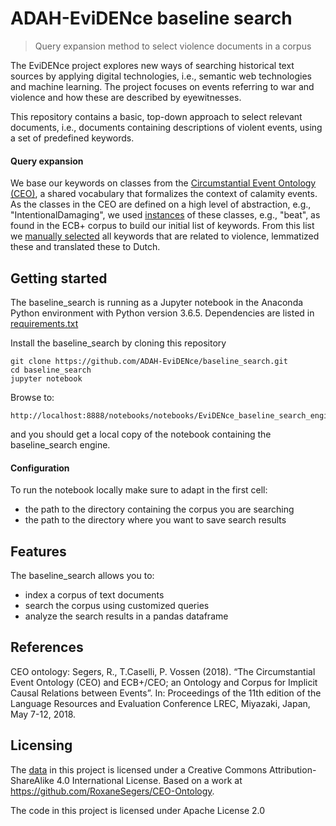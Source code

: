 # ADAH-EviDENce baseline search
> Query expansion method to select violence documents in a corpus

The EviDENce project explores new ways of searching historical text sources by applying digital technologies, i.e., semantic web technologies and machine learning. The project focuses on events referring to war and violence and how these are described by eyewitnesses. 

This repository contains a basic, top-down approach to select relevant documents, i.e., documents containing descriptions of violent events, using a set of predefined keywords.

#### Query expansion
We base our keywords on classes from the [Circumstantial Event Ontology (CEO)](https://github.com/RoxaneSegers/CEO-Ontology), a shared vocabulary that formalizes the context of calamity events. As the classes in the CEO are defined on a high level of abstraction, e.g., "IntentionalDamaging", we used [instances](https://github.com/RoxaneSegers/CEO-Ontology/blob/master/CEO%20Vocabulary/vocabulary-ECBCEO.xlsx) of these classes, e.g., "beat", as found in the ECB+ corpus to build our initial list of keywords.
From this list we [manually selected](./data/MdV_selectedCEOECB.csv) all keywords that are related to violence, lemmatized these and translated these to Dutch. 


## Getting started

The baseline_search is running as a Jupyter notebook in the Anaconda Python environment with Python version 3.6.5. Dependencies are listed in [requirements.txt](requirements.txt)

Install the baseline_search by cloning this repository

```
git clone https://github.com/ADAH-EviDENce/baseline_search.git
cd baseline_search 
jupyter notebook
```
Browse to: 
```
http://localhost:8888/notebooks/notebooks/EviDENce_baseline_search_engine.ipynb
```
and you should get a local copy of the notebook containing the baseline_search engine.


#### Configuration
To run the notebook locally make sure to adapt in the first cell:

* the path to the directory containing the corpus you are searching
* the path to the directory where you want to save search results



## Features
The baseline_search allows you to:
* index a corpus of text documents
* search the corpus using customized queries
* analyze the search results in a pandas dataframe


## References
CEO ontology: Segers, R., T.Caselli, P. Vossen (2018). “The Circumstantial Event Ontology (CEO) and ECB+/CEO; an Ontology and Corpus for Implicit Causal Relations between Events”. In: Proceedings of the 11th edition of the Language Resources and Evaluation Conference LREC, Miyazaki, Japan, May 7-12, 2018.



## Licensing
The [data](./data) in this project is licensed under a Creative Commons Attribution-ShareAlike 4.0 International License. Based on a work at https://github.com/RoxaneSegers/CEO-Ontology.

The code in this project is licensed under Apache License 2.0
